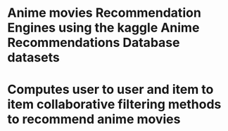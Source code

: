 # Anime movies Recommendation Engines using the kaggle Anime Recommendations Database datasets
# Computes user to user and item to item collaborative filtering methods to recommend anime movies
